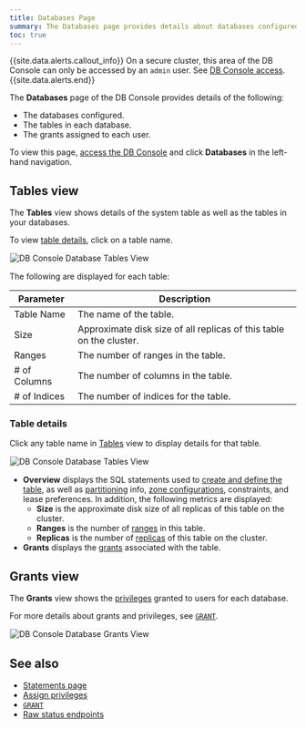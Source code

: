 ```yaml
---
title: Databases Page
summary: The Databases page provides details about databases configured, the tables in each database, and the grants assigned to each user.
toc: true
---
```


{{site.data.alerts.callout_info}}
On a secure cluster, this area of the DB Console can only be accessed by an `admin` user. See [DB Console access](ui-overview.html#db-console-access).
{{site.data.alerts.end}}

The **Databases** page of the DB Console provides details of the following:

- The databases configured.
- The tables in each database.
- The grants assigned to each user.

To view this page, [access the DB Console](ui-overview.html#db-console-access) and click **Databases** in the left-hand navigation.

## Tables view

The **Tables** view shows details of the system table as well as the tables in your databases.

To view [table details](#table-details), click on a table name.

<img src="{{ 'images/v21.1/ui_database_tables_view.png' | relative_url }}" alt="DB Console Database Tables View" style="border:1px solid #eee;max-width:100%" />

The following are displayed for each table:

Parameter | Description
--------|----
Table Name | The name of the table.
Size | Approximate disk size of all replicas of this table on the cluster.
Ranges | The number of ranges in the table.
\# of Columns | The number of columns in the table.
\# of Indices | The number of indices for the table.

### Table details

Click any table name in [Tables](#tables-view) view to display details for that table.

<img src="{{ 'images/v21.1/ui_database_tables_details.png' | relative_url }}" alt="DB Console Database Tables View" style="border:1px solid #eee;max-width:100%" />

- **Overview** displays the SQL statements used to [create and define the table](create-table.html), as well as [partitioning](partitioning.html) info, [zone configurations](configure-replication-zones.html), constraints, and lease preferences. In addition, the following metrics are displayed:
	- **Size** is the approximate disk size of all replicas of this table on the cluster.
	- **Ranges** is the number of [ranges](architecture/overview.html#terms) in this table.
	- **Replicas** is the number of [replicas](architecture/replication-layer.html) of this table on the cluster.
- **Grants** displays the [grants](#grants-view) associated with the table.

## Grants view

The **Grants** view shows the [privileges](authorization.html#assign-privileges) granted to users for each database.

For more details about grants and privileges, see [`GRANT`](grant.html).

<img src="{{ 'images/v21.1/ui_database_grants_view.png' | relative_url }}" alt="DB Console Database Grants View" style="border:1px solid #eee;max-width:100%" />

## See also

- [Statements page](ui-statements-page.html)
- [Assign privileges](authorization.html#assign-privileges)
- [`GRANT`](grant.html)
- [Raw status endpoints](monitoring-and-alerting.html#raw-status-endpoints)
